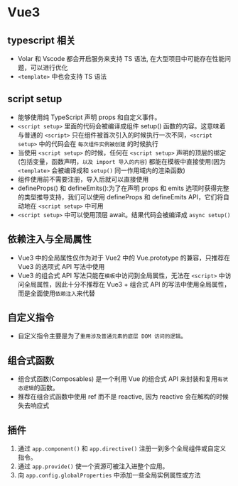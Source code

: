 # Vue3

## typescript 相关

- Volar 和 Vscode 都会开启服务来支持 TS 语法, 在大型项目中可能存在性能问题，可以进行优化
- `<template>` 中也会支持 TS 语法

## script setup

- 能够使用纯 TypeScript 声明 props 和自定义事件。
- `<script setup>` 里面的代码会被编译成组件 setup() 函数的内容。这意味着与普通的 `<script>` 只在组件被首次引入的时候执行一次不同，`<script setup>` 中的代码会在 `每次组件实例被创建` 的时候执行
- 当使用 `<script setup>` 的时候，任何在 `<script setup>` 声明的顶层的绑定 (包括变量，函数声明，`以及 import 导入的内容`) 都能在模板中直接使用(因为 `<template>` 会被编译成和 `setup()` 同一作用域内的渲染函数)
- 组件使用前不需要注册，导入后就可以直接使用
- defineProps() 和 defineEmits():为了在声明 props 和 emits 选项时获得完整的类型推导支持，我们可以使用 defineProps 和 defineEmits API，它们将自动地在 `<script setup>` 中可用
- `<script setup>` 中可以使用顶层 await。结果代码会被编译成 `async setup()`

## 依赖注入与全局属性

- Vue3 中的全局属性仅作为对于 Vue2 中的 Vue.prototype 的兼容，只推荐在 Vue3 的选项式 API 写法中使用
- Vue3 的组合式 API 写法只能在`模板`中访问到全局属性，无法在 `<script>` 中访问全局属性，因此十分不推荐在 Vue3 + 组合式 API 的写法中使用全局属性，而是全面使用`依赖注入`来代替

## 自定义指令

- 自定义指令主要是为了`重用涉及普通元素的底层 DOM 访问的逻辑`。

## 组合式函数

- 组合式函数(Composables) 是一个利用 Vue 的组合式 API 来封装和复用`有状态逻辑`的函数。
- 推荐在组合式函数中使用 ref 而不是 reactive, 因为 reactive 会在解构的时候失去响应式

## 插件

1. 通过 `app.component()` 和 `app.directive()` 注册一到多个全局组件或自定义指令。
2. 通过 `app.provide()` 使一个资源可被注入进整个应用。
3. 向 `app.config.globalProperties` 中添加一些全局实例属性或方法
